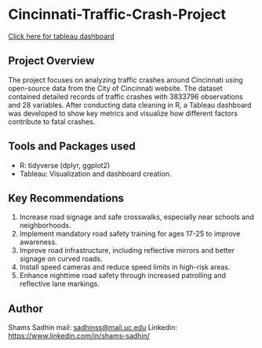 # Cincinnati-Traffic-Crash-Project

<a href="[https://public.tableau.com/views/CincinnatiTrafficCrashDashboard/Dashboard?:language=en-US&:sid=&:redirect=auth&:display_count=n&:origin=viz_share_link]">Click here for tableau dashboard</a>

## Project Overview

The project focuses on analyzing traffic crashes around Cincinnati using open-source data from the City of Cincinnati website. The dataset contained detailed records of traffic crashes with 3833796 observations and 28 variables. After conducting data cleaning in R, a Tableau dashboard was developed to show key metrics and visualize how different factors contribute to fatal crashes.

## Tools and Packages used
- R: tidyverse (dplyr, ggplot2)
- Tableau: Visualization and dashboard creation.

## Key Recommendations

1)	Increase road signage and safe crosswalks, especially near schools and neighborhoods.
2)	Implement mandatory road safety training for ages 17-25 to improve awareness.
3)	Improve road infrastructure, including reflective mirrors and better signage on curved roads.
4)	Install speed cameras and reduce speed limits in high-risk areas.
5)	Enhance nighttime road safety through increased patrolling and reflective lane markings.

## Author
Shams Sadhin
mail: sadhinss@mail.uc.edu
Linkedin: https://www.linkedin.com/in/shams-sadhin/
